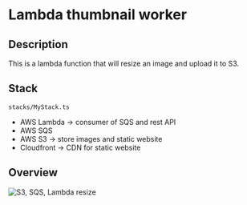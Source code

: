 # Lambda thumbnail worker

## Description
This is a lambda function that will resize an image and upload it to S3.

## Stack

```stacks/MyStack.ts```

- AWS Lambda -> consumer of SQS and rest API 
- AWS SQS
- AWS S3 -> store images and static website
- Cloudfront -> CDN for static website

## Overview
<!-- show image public/S3, SQS, Lambda resize.jpeg -->
![S3, SQS, Lambda resize](./public/S3,%20SQS,%20Lambda%20resize.jpeg)
